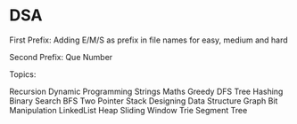 # DSA

First Prefix:
Adding E/M/S as prefix in file names for easy, medium and hard

Second Prefix:
Que Number

Topics:

Recursion
Dynamic Programming
Strings
Maths
Greedy
DFS
Tree
Hashing
Binary Search
BFS
Two Pointer
Stack
Designing Data Structure
Graph
Bit Manipulation
LinkedList
Heap
Sliding Window
Trie
Segment Tree